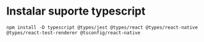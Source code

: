 # Instalar suporte typescript
```
npm install -D typescript @types/jest @types/react @types/react-native @types/react-test-renderer @tsconfig/react-native
```